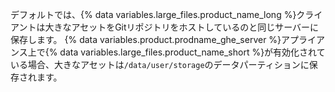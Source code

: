 デフォルトでは、{% data variables.large_files.product_name_long %}クライアントは大きなアセットをGitリポジトリをホストしているのと同じサーバーに保存します。 {% data variables.product.prodname_ghe_server %}アプライアンス上で{% data variables.large_files.product_name_short %}が有効化されている場合、大きなアセットは`/data/user/storage`のデータパーティションに保存されます。
